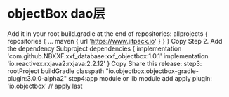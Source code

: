 # objectBox dao层
Add it in your root build.gradle at the end of repositories:
	allprojects {
		repositories {
			...
			maven { url 'https://www.jitpack.io' }
		}
	}
Copy
Step 2. Add the dependency
Subproject
	dependencies {
	        implementation 'com.github.NBXXF.xxf_database:xxf_objectbox:1.0.1'
	        implementation 'io.reactivex.rxjava2:rxjava:2.2.12'
	}
Copy
Share this release:
step3: rootProject buildGradle
    classpath "io.objectbox:objectbox-gradle-plugin:3.0.0-alpha2"
step4:app module or lib module add
apply plugin: 'io.objectbox' // apply last
